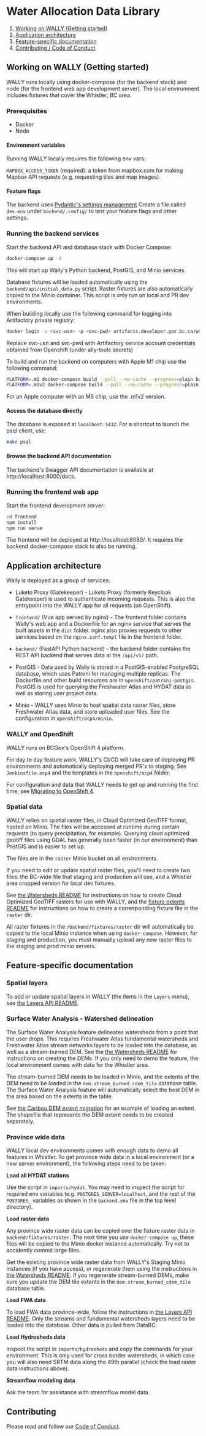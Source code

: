 # Water Allocation Data Library 

1. [Working on WALLY (Getting started)](#working-on-wally-getting-started)
1. [Application architecture](#application-architecture)
1. [Feature-specific documentation](#feature-specific-documentation)
1. [Contributing / Code of Conduct](#contributing)

## Working on WALLY (Getting started)

WALLY runs locally using docker-compose (for the backend stack) and node (for the frontend web app development server).  The local environment
includes fixtures that cover the Whistler, BC area.

### Prerequisites

* Docker
* Node

#### Environment variables
Running WALLY locally requires the following env vars:

`MAPBOX_ACCESS_TOKEN` (required): a token from mapbox.com for making Mapbox API requests (e.g. requesting tiles and map images).

#### Feature flags

The backend uses [Pydantic's settings management](https://github.com/bcgov-c/wally/blob/0dc732c241bff5e8d8ce72d40ab88b9286e4566c/backend/api/config.py#L61-L82)
Create a file called `dev.env` under `backend/.config/` to test your feature flags and other settings.

### Running the backend services
Start the backend API and database stack with Docker Compose:

```bash
docker-compose up -d
```

This will start up Wally's Python backend, PostGIS, and Minio services.

Database fixtures will be loaded automatically using the `backend/api/initial_data.py` script. Raster fixtures are also
automatically copied to the Minio container. This script is only run on local and PR dev environments.

When building locally use the following command for logging into Artifactory private registry:
```bash
docker login -u <svc-usn> -p <svc-pwd> artifacts.developer.gov.bc.ca/wd1b-wbt-docker-local
```
Replace svc-usn and svc-pwd with Artifactory service account credentials obtained from Openshift (under ally-tools secrets)

To build and run the backend on computers with Apple M1 chip use the following command:
```bash
PLATFORM=.m1 docker-compose build --pull --no-cache --progress=plain backend && docker compose up -d
PLATFORM=.m1v2 docker-compose build --pull --no-cache --progress=plain backend && docker compose up -d
```
For an Apple computer with an M3 chip, use the .m1v2 version.

#### Access the database directly

The database is exposed at `localhost:5432`.  For a shortcut to launch the psql client, use:

```sh
make psql
```


#### Browse the backend API documentation

The backend's Swagger API documentation is available at http://localhost:8000/docs.


### Running the frontend web app
Start the frontend development server:
```bash
cd frontend
npm install
npm run serve
```

The frontend will be deployed at http://localhost:8080/.  It requires the backend docker-compose stack to also be running.

## Application architecture

Wally is deployed as a group of services:

* Luketo Proxy (Gatekeeper) - Luketo Proxy (formerly Keycloak Gatekeeper) is used to authenticate incoming requests.  This is also the entrypoint into the WALLY app for all requests (on OpenShift).

* `frontend/` (Vue app served by nginx) - The frontend folder contains Wally's web app and a Dockerfile for an nginx service that serves the built assets in the `dist` folder.
nginx also proxies requests to other services based on the `nginx.conf.templ` file in the frontend folder.

* `backend/` (FastAPI Python backend) - the backend folder contains the REST API backend that serves data at the `/api/v1/` path.

* PostGIS - Data used by Wally is stored in a PostGIS-enabled PostgreSQL database, which uses Patroni for managing multiple replicas.  The Dockerfile and other build resources are in `openshift/patroni-postgis`.
PostGIS is used for querying the Freshwater Atlas and HYDAT data as well as storing user project data.

* Minio - WALLY uses Minio to host spatial data raster files, store Freshwater Atlas data, and store uploaded user files. See the configuration in `openshift/ocp4/minio`.


### WALLY and OpenShift

WALLY runs on BCGov's OpenShift 4 platform.

For day to day feature work, WALLY's CI/CD will take care of deploying PR environments and automatically deploying merged PR's to staging.  See `Jenkinsfile.ocp4` and
the templates in the `openshift/ocp4` folder.

For configuration and data that WALLY needs to get up and running the first time, see [Migrating to OpenShift 4](openshift/ocp4/README.md).

### Spatial data

WALLY relies on spatial raster files, in Cloud Optimized GeoTIFF format, hosted on Minio.  The files will be accessed at runtime during certain requests (to query precipitation, for example).
Querying cloud optimized geotiff files using GDAL has generally been faster (in our environment) than PostGIS and is easier to set up.

The files are in the `raster` Minio bucket on all environments.

If you need to edit or update spatial raster files, you'll need to create two files: the BC-wide file that staging and production will use,
and a Whistler area cropped version for local dev fixtures.

See [the Watersheds README](backend/api/v1/watersheds/README.md) for instructions on how to create Cloud Optimized GeoTIFF rasters for use with WALLY,
and the [fixture extents README](backend/fixtures/extents/README.md) for instructions on how to create a corresponding fixture file in the `raster` dir.

All raster fixtures in the `/backend/fixtures/raster` dir will automatically be copied to the local Minio instance when using `docker-compose`. However, for staging and production,
you must manually upload any new raster files to the staging and prod minio servers.

## Feature-specific documentation

### Spatial layers

To add or update spatial layers in WALLY (the items in the `Layers` menu), see [the Layers API README](backend/api/layers/README.md).

### Surface Water Analysis - Watershed delineation

The Surface Water Analysis feature delineates watersheds from a point that the user drops.  This requires
Freshwater Atlas fundamental watersheds and Freshwater Atlas stream networks layers to be loaded into
the database, as well as a stream-burned DEM. See the [the Watersheds README](backend/api/v1/watersheds/README.md)
for instructions on creating the DEMs.  If you only need to demo the feature, the local environment comes with data for the Whistler area.

The stream-burned DEM needs to be loaded in Minio, and the extents of the DEM need to be loaded in
the `dem.stream_burned_cdem_tile` database table. The Surface Water Analysis feature will automatically
select the best DEM in the area based on the extents in the table.

See [the Caribou DEM extent migration](backend/alembic/versions/20210625150931_add_caribou_dem_extent.py) for an example
of loading an extent.  The shapefile that represents the DEM extent needs to be created separately.

### Province wide data

WALLY local dev environments comes with enough data to demo all features in Whistler. 
To get province wide data in a local environment (or a new server environment), the following steps need to be taken:

**Load all HYDAT stations**

Use the script in `imports/hydat`.  You may need to inspect the script for required env variables (e.g. `POSTGRES_SERVER=localhost`, and
the rest of the `POSTGRES_` variables as shown in the `backend.env` file in the top level directory).

**Load raster data**

Any province wide raster data can be copied over the fixture raster data in `backend/fixtures/raster`.  The next time you use `docker-compose up`, 
these files will be copied to the Minio docker instance automatically.  Try not to accidently commit large files.

Get the existing province wide raster data from WALLY's Staging Minio instances (if you have access),
or regenerate them using the instructions in [the Watersheds README](backend/api/v1/watersheds/README.md).  If you regenerate stream-burned DEMs, make sure you 
update the DEM tile extents in the `dem.stream_burned_cdem_tile` database table.

**Load FWA data**

To load FWA data province-wide, follow the instructions in [the Layers API README](backend/api/layers/README.md).  Only the streams and fundamental watersheds
layers need to be loaded into the database.  Other data is pulled from DataBC.

**Load Hydrosheds data**

Inspect the script in `imports/hydrosheds` and copy the commands for your environment.  This is only used for cross border watersheds, in which case you will also
need SRTM data along the 49th parallel (check the load raster data instructions above).

**Streamflow modeling data**

Ask the team for assistance with streamflow model data.

## Contributing

Please read and follow our [Code of Conduct](./CODE_OF_CONDUCT.md).
